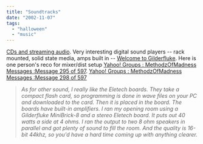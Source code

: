 ```yaml
---
title: "Soundtracks"
date: "2002-11-07"
tags: 
  - "halloween"
  - "music"
---
```


[CDs and streaming audio](http://www.iconacraft.com/NobodyRecords/13thTrack/index.html). Very interesting digital sound players -- rack mounted, solid state media, amps built in -- [Welcome to Gilderfluke](http://www.gilderfluke.com/). Here is one person's reco for mixer/dist setup [Yahoo! Groups : MethodzOfMadness Messages :Message 295 of 597](http://groups.yahoo.com/group/MethodzOfMadness/message/295). [Yahoo! Groups : MethodzOfMadness Messages :Message 298 of 597](http://groups.yahoo.com/group/MethodzOfMadness/message/298)

> _As for other sound, I really like the Eletech boards. They take a compact flash card, so programming is done in wave files on your PC and downloaded to the card. Then it is placed in the board. The boards have built-in amplifiers. I ran my opening room using a Gilderfluke MiniBrick-8 and a stereo Eletech board. It puts out 40 watts a side at 4 ohms. I ran the output to two 8 ohm speakers in parallel and got plenty of sound to fill the room. And the quality is 16-bit 44khz, so you'd have a hard time coming up with anything clearer._
